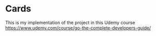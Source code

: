 # Cards
This is my implementation of the project in this Udemy course
https://www.udemy.com/course/go-the-complete-developers-guide/